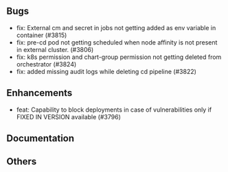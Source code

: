 ## Bugs
- fix: External cm and secret in jobs not getting added as env variable in container (#3815)
- fix: pre-cd pod not getting scheduled when node affinity is not present in external cluster. (#3806)
- fix: k8s permission and chart-group permission not getting deleted from orchestrator (#3824)
- fix: added missing audit logs while deleting cd pipeline (#3822)
## Enhancements
- feat: Capability to block deployments in case of vulnerabilities only if FIXED IN VERSION available  (#3796)
## Documentation
## Others
